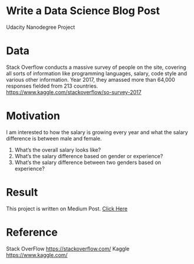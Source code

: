 # Write a Data Science Blog Post

Udacity Nanodegree Project

# Data

Stack Overflow conducts a massive survey of people on the site, covering all sorts of information like programming languages, salary, code style and various other information. Year 2017, they amassed more than 64,000 responses fielded from 213 countries.
https://www.kaggle.com/stackoverflow/so-survey-2017

# Motivation

I am interested to how the salary is growing every year and what the salary difference is between male and female.

1. What’s the overall salary looks like?
2. What’s the salary difference based on gender or experience?
3. What’s the salary difference between two genders based on experience?

# Result

This project is written on Medium Post. [Click Here](https://medium.com/@andrewchen022012/salary-based-on-experience-and-gender-9d410cee863)

# Reference
Stack OverFlow
https://stackoverflow.com/
Kaggle
https://www.kaggle.com/
